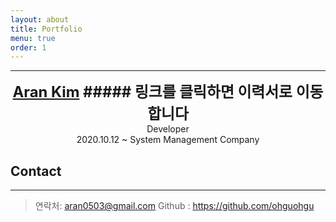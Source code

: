 ```yaml
---
layout: about
title: Portfolio
menu: true
order: 1
---
```


* * *
<center>
<span style=
"font-size:170%;
font-weight:bold">
<a href="https://www.notion.so/8e477827a07e4838a67da3b74ffd9420">Aran Kim</a>
##### 링크를 클릭하면 이력서로 이동합니다
</span>
</center>

<center>Developer</center>

<center>2020.10.12 ~ System Management Company </center>

## Contact
---
> 연락처: aran0503@gmail.com
> Github : <a href="https://github.com/ohguohgu">https://github.com/ohguohgu</a>





